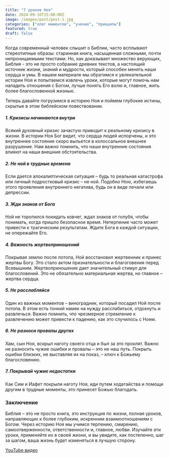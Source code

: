 ```yaml
---
title: "7 уроков Ноя"
date: 2024-09-16T15:00:00Z
image: /images/post/post-1.jpg
categories: ["олег мамонтов", "учение", "принципы"]
featured: true
draft: false
---
```


Когда современный человек слышит о Библии, часто всплывают стереотипные образы: старинная книга, насыщенная сложными, почти непроницаемыми текстами. Но, как доказывает множество верующих, Библия - это не просто собрание древних текстов, а настоящий источник жизни, знаний и мудрости, который способен менять наши сердца и умы. В нашем материале мы обратимся к увлекательной истории Ноя и попытаемся извлечь уроки, которые могут помочь нам наладить отношения с Богом, лучше понять Его волю и, главное, жить более благословенной жизнью.

Теперь давайте погрузимся в историю Ноя и поймем глубокие истины, скрытые в этом библейском повествовании.

##### 1. Кризисы начинаются внутри

Всякий духовный кризис зачастую приводит к реальному кризису в жизни. В истории Ноя Бог видит, что сердца людей испорчены, и это внутреннее состояние скоро выльется в колоссальное внешнее разрушение. Нам важно помнить, что наши внутренние состояния влияют на наши внешние обстоятельства.

##### 2. Не ной в трудные времена

Если дается апокалиптическая ситуация – будь то реальная катастрофа или личный подростковый кризис – не ной. Подобно Ною, избегаешь этого проявления внутреннего негатива, будь он в виде печали или депрессии.

##### 3. Жди знаков от Бога

Ной не торопился покидать ковчег, ждал знаков от голубя, чтобы понимать, когда пришло безопасное время. Нетерпение часто может привести к трагическим результатам. Ждите Бога в каждой ситуации, не опережайте Его.

##### 4. Важность жертвоприношений

Покрывая землю после потопа, Ной восстановил жертвенник и принес жертвы Богу. Это стало актом признательности и благоговения перед Всевышним. Жертвоприношение дает значительный стимул для благословений. Это не обязательно материальная жертва, но главное – жертва сердца.

##### 5. Не расслабляйся

Один из важных моментов – виноградник, который посадил Ной после потопа. В этом есть тонкий намек на нужду расслабиться, отдохнуть и развлечься. Важно помнить, что чрезмерное стремление к развлечению может привести к падению, как это случилось с Ноем.

##### 6. Не разноси провалы других

Хам, сын Ноя, вскрыл наготу своего отца и был за это проклят. Важно не разносить чужие ошибки и провалы – это не наш путь. Покрыть ошибки близких, не выставляя их на показ, – ключ к Божьему благословению.

##### 7. Покрывай чужие недостатки

Как Сим и Иафет покрыли наготу Ноя, иди путем ходатайства и помощи другим в трудные моменты, это принесет Божью благодать.

### Заключение

Библия – это не просто книга, это инструкция по жизни, полная уроков, направляющих к более глубоким, искренним взаимоотношениям с Богом. Через историю Ноя мы учимся терпению, смирению, самоотверженности, ответственности и, главное, любви. Изучайте эти уроки, применяйте их в своей жизни, и вы увидите, как постепенно, шаг за шагом, ваша жизнь будет изменяться в лучшую сторону.

[YouTube видео](https://youtu.be/J_A9QBqR_SI)
